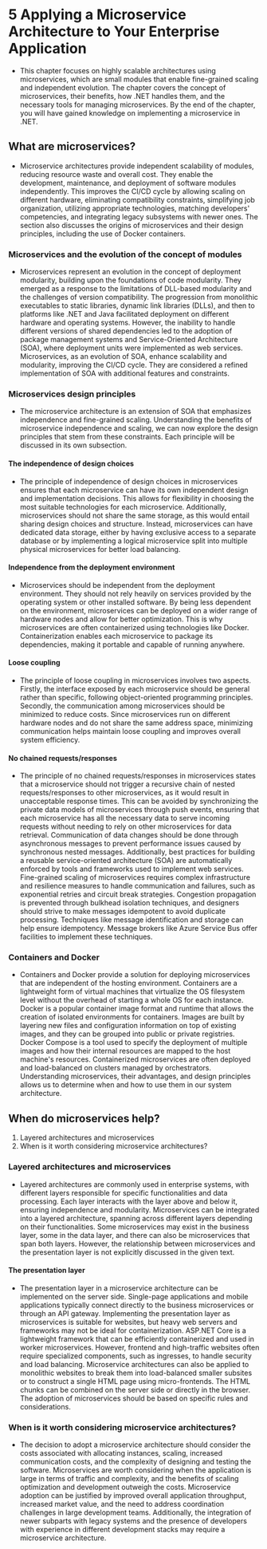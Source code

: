 # 5 Applying a Microservice Architecture to Your Enterprise Application
- This chapter focuses on highly scalable architectures using microservices, which are small modules that enable fine-grained scaling and independent evolution. The chapter covers the concept of microservices, their benefits, how .NET handles them, and the necessary tools for managing microservices. By the end of the chapter, you will have gained knowledge on implementing a microservice in .NET.

## What are microservices?
- Microservice architectures provide independent scalability of modules, reducing resource waste and overall cost. They enable the development, maintenance, and deployment of software modules independently. This improves the CI/CD cycle by allowing scaling on different hardware, eliminating compatibility constraints, simplifying job organization, utilizing appropriate technologies, matching developers' competencies, and integrating legacy subsystems with newer ones. The section also discusses the origins of microservices and their design principles, including the use of Docker containers.

### Microservices and the evolution of the concept of modules
- Microservices represent an evolution in the concept of deployment modularity, building upon the foundations of code modularity. They emerged as a response to the limitations of DLL-based modularity and the challenges of version compatibility. The progression from monolithic executables to static libraries, dynamic link libraries (DLLs), and then to platforms like .NET and Java facilitated deployment on different hardware and operating systems. However, the inability to handle different versions of shared dependencies led to the adoption of package management systems and Service-Oriented Architecture (SOA), where deployment units were implemented as web services. Microservices, as an evolution of SOA, enhance scalability and modularity, improving the CI/CD cycle. They are considered a refined implementation of SOA with additional features and constraints.

### Microservices design principles
- The microservice architecture is an extension of SOA that emphasizes independence and fine-grained scaling. Understanding the benefits of microservice independence and scaling, we can now explore the design principles that stem from these constraints. Each principle will be discussed in its own subsection.

#### The independence of design choices
- The principle of independence of design choices in microservices ensures that each microservice can have its own independent design and implementation decisions. This allows for flexibility in choosing the most suitable technologies for each microservice. Additionally, microservices should not share the same storage, as this would entail sharing design choices and structure. Instead, microservices can have dedicated data storage, either by having exclusive access to a separate database or by implementing a logical microservice split into multiple physical microservices for better load balancing.

#### Independence from the deployment environment
- Microservices should be independent from the deployment environment. They should not rely heavily on services provided by the operating system or other installed software. By being less dependent on the environment, microservices can be deployed on a wider range of hardware nodes and allow for better optimization. This is why microservices are often containerized using technologies like Docker. Containerization enables each microservice to package its dependencies, making it portable and capable of running anywhere.

#### Loose coupling
- The principle of loose coupling in microservices involves two aspects. Firstly, the interface exposed by each microservice should be general rather than specific, following object-oriented programming principles. Secondly, the communication among microservices should be minimized to reduce costs. Since microservices run on different hardware nodes and do not share the same address space, minimizing communication helps maintain loose coupling and improves overall system efficiency.

#### No chained requests/responses
- The principle of no chained requests/responses in microservices states that a microservice should not trigger a recursive chain of nested requests/responses to other microservices, as it would result in unacceptable response times. This can be avoided by synchronizing the private data models of microservices through push events, ensuring that each microservice has all the necessary data to serve incoming requests without needing to rely on other microservices for data retrieval. Communication of data changes should be done through asynchronous messages to prevent performance issues caused by synchronous nested messages. Additionally, best practices for building a reusable service-oriented architecture (SOA) are automatically enforced by tools and frameworks used to implement web services. Fine-grained scaling of microservices requires complex infrastructure and resilience measures to handle communication and failures, such as exponential retries and circuit break strategies. Congestion propagation is prevented through bulkhead isolation techniques, and designers should strive to make messages idempotent to avoid duplicate processing. Techniques like message identification and storage can help ensure idempotency. Message brokers like Azure Service Bus offer facilities to implement these techniques.

### Containers and Docker
- Containers and Docker provide a solution for deploying microservices that are independent of the hosting environment. Containers are a lightweight form of virtual machines that virtualize the OS filesystem level without the overhead of starting a whole OS for each instance. Docker is a popular container image format and runtime that allows the creation of isolated environments for containers. Images are built by layering new files and configuration information on top of existing images, and they can be grouped into public or private registries. Docker Compose is a tool used to specify the deployment of multiple images and how their internal resources are mapped to the host machine's resources. Containerized microservices are often deployed and load-balanced on clusters managed by orchestrators. Understanding microservices, their advantages, and design principles allows us to determine when and how to use them in our system architecture.

## When do microservices help?
1. Layered architectures and microservices
2. When is it worth considering microservice architectures?

### Layered architectures and microservices
- Layered architectures are commonly used in enterprise systems, with different layers responsible for specific functionalities and data processing. Each layer interacts with the layer above and below it, ensuring independence and modularity. Microservices can be integrated into a layered architecture, spanning across different layers depending on their functionalities. Some microservices may exist in the business layer, some in the data layer, and there can also be microservices that span both layers. However, the relationship between microservices and the presentation layer is not explicitly discussed in the given text.

#### The presentation layer
- The presentation layer in a microservice architecture can be implemented on the server side. Single-page applications and mobile applications typically connect directly to the business microservices or through an API gateway. Implementing the presentation layer as microservices is suitable for websites, but heavy web servers and frameworks may not be ideal for containerization. ASP.NET Core is a lightweight framework that can be efficiently containerized and used in worker microservices. However, frontend and high-traffic websites often require specialized components, such as ingresses, to handle security and load balancing. Microservice architectures can also be applied to monolithic websites to break them into load-balanced smaller subsites or to construct a single HTML page using micro-frontends. The HTML chunks can be combined on the server side or directly in the browser. The adoption of microservices should be based on specific rules and considerations.

### When is it worth considering microservice architectures?
- The decision to adopt a microservice architecture should consider the costs associated with allocating instances, scaling, increased communication costs, and the complexity of designing and testing the software. Microservices are worth considering when the application is large in terms of traffic and complexity, and the benefits of scaling optimization and development outweigh the costs. Microservice adoption can be justified by improved overall application throughput, increased market value, and the need to address coordination challenges in large development teams. Additionally, the integration of newer subparts with legacy systems and the presence of developers with experience in different development stacks may require a microservice architecture.
